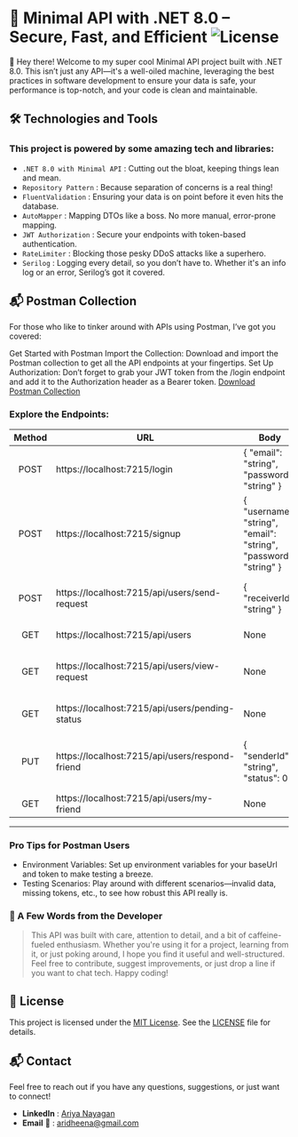 # 🚀 Minimal API with .NET 8.0 – Secure, Fast, and Efficient ![License](https://img.shields.io/badge/license-MIT-blue.svg)
👋 Hey there! Welcome to my super cool Minimal API project built with .NET 8.0. This isn’t just any API—it's a well-oiled machine, leveraging the best practices in software development to ensure your data is safe, your performance is top-notch, and your code is clean and maintainable.


## 🛠️ Technologies and Tools
### This project is powered by some amazing tech and libraries:

- `.NET 8.0 with Minimal API` : Cutting out the bloat, keeping things lean and mean.
- `Repository Pattern` : Because separation of concerns is a real thing!
- `FluentValidation` : Ensuring your data is on point before it even hits the database.
- `AutoMapper` : Mapping DTOs like a boss. No more manual, error-prone mapping.
- `JWT Authorization` : Secure your endpoints with token-based authentication.
- `RateLimiter` : Blocking those pesky DDoS attacks like a superhero.
- `Serilog` : Logging every detail, so you don’t have to. Whether it's an info log or an error, Serilog’s got it covered.


## 📬 Postman Collection
For those who like to tinker around with APIs using Postman, I’ve got you covered:

Get Started with Postman
Import the Collection: Download and import the Postman collection to get all the API endpoints at your fingertips.
Set Up Authorization: Don’t forget to grab your JWT token from the /login endpoint and add it to the Authorization header as a Bearer token. [Download Postman Collection](https://drive.google.com/file/d/1eKoiaycjCja0vRkKHtdynHySrgP6Azfo/view?usp=sharing)

### Explore the Endpoints:

| Method | URL                                           | Body                                                                                                       | Description                                                  |
|:--------:|-----------------------------------------------|------------------------------------------------------------------------------------------------------------|--------------------------------------------------------------|
| POST   | https://localhost:7215/login                  | { "email": "string", "password": "string" }                                                                 | Returns a JWT Token for Authorization.                       |
| POST   | https://localhost:7215/signup                 | { "username": "string", "email": "string", "password": "string" }                                           | Sign up a new user.                                           |
| POST   | https://localhost:7215/api/users/send-request | { "receiverId": "string" }                                                                                  | Send a friend request to a user by their email.               |
| GET    | https://localhost:7215/api/users              | None                                                                                                       | Get a list of all users.                                      |
| GET    | https://localhost:7215/api/users/view-request | None                                                                                                       | View all received friend requests.                            |
| GET    | https://localhost:7215/api/users/pending-status | None                                                                                                       | View pending friend requests.                                 |
| PUT    | https://localhost:7215/api/users/respond-friend | { "senderId": "string", "status": 0 }                                                                       | Respond to a friend request: 1 to accept, 2 to reject.        |
| GET    | https://localhost:7215/api/users/my-friend    | None                                                                                                       | View your friend list.                                        |


--- 

### Pro Tips for Postman Users
 - Environment Variables: Set up environment variables for your baseUrl and token to make testing a breeze.
 - Testing Scenarios: Play around with different scenarios—invalid data, missing tokens, etc., to see how robust this API really is.
### 📖 A Few Words from the Developer
>
> This API was built with care, attention to detail, and a bit of caffeine-fueled enthusiasm. Whether you're using it for a 
> project, learning from it, or just poking around, I hope you find it useful and well-structured. Feel free to contribute,
> suggest improvements, or just drop a line if you want to chat tech. Happy coding!
>

## 📝 License

This project is licensed under the [MIT License](LICENSE.txt). See the [LICENSE](LICENSE.txt) file for details.

## 📬 Contact

Feel free to reach out if you have any questions, suggestions, or just want to connect!

- **LinkedIn** : [Ariya Nayagan](https://www.linkedin.com/in/ariyanayagan-t)
- **Email** 📧 : [aridheena@gmail.com](mailto:aridheena@gmail.com) 

